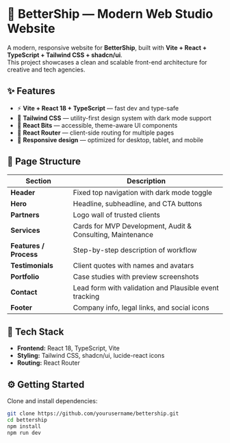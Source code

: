 # 🚀 BetterShip — Modern Web Studio Website

A modern, responsive website for **BetterShip**, built with **Vite + React + TypeScript + Tailwind CSS + shadcn/ui**.  
This project showcases a clean and scalable front-end architecture for creative and tech agencies.

## ✨ Features

- ⚡ **Vite + React 18 + TypeScript** — fast dev and type-safe
- 🎨 **Tailwind CSS** — utility-first design system with dark mode support
- 🧩 **React Bits** — accessible, theme-aware UI components
- 🧠 **React Router** — client-side routing for multiple pages
- 📱 **Responsive design** — optimized for desktop, tablet, and mobile

## 🧱 Page Structure

| Section | Description |
|----------|--------------|
| **Header** | Fixed top navigation with dark mode toggle |
| **Hero** | Headline, subheadline, and CTA buttons |
| **Partners** | Logo wall of trusted clients |
| **Services** | Cards for MVP Development, Audit & Consulting, Maintenance |
| **Features / Process** | Step-by-step description of workflow |
| **Testimonials** | Client quotes with names and avatars |
| **Portfolio** | Case studies with preview screenshots |
| **Contact** | Lead form with validation and Plausible event tracking |
| **Footer** | Company info, legal links, and social icons |

## 🧰 Tech Stack

- **Frontend:** React 18, TypeScript, Vite  
- **Styling:** Tailwind CSS, shadcn/ui, lucide-react icons  
- **Routing:** React Router  

## ⚙️ Getting Started

Clone and install dependencies:

```bash
git clone https://github.com/yourusername/bettership.git
cd bettership
npm install
npm run dev
